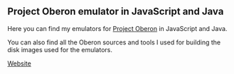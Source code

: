 ## Project Oberon emulator in JavaScript and Java

Here you can find my emulators for [Project Oberon](http://projectoberon.com/) in JavaScript and Java.

You can also find all the Oberon sources and tools I used for building the disk images used for the emulators.

[Website](https://schierlm.github.io/OberonEmulator/)
